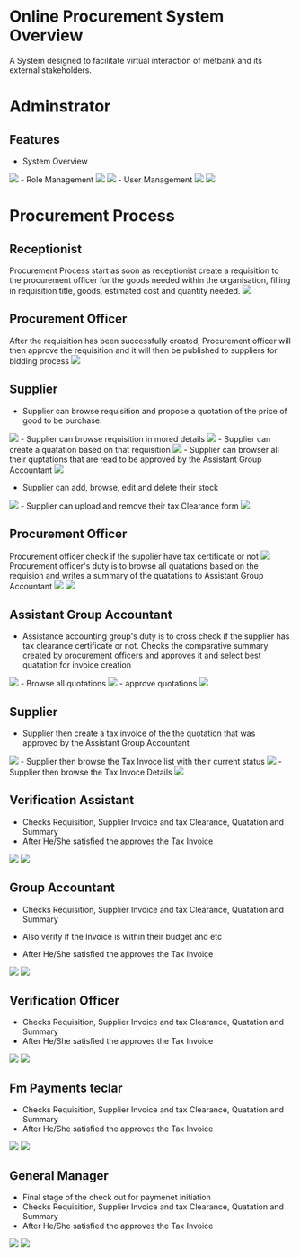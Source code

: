 # Online Procurement System Overview
A System designed to facilitate virtual interaction of metbank and its external stakeholders.

# Adminstrator

## Features
- System Overview
<img  src="/public/img/overview.png"/> 
- Role Management
<img  src="/public/img/roleindex.png"/> 
<img  src="/public/img/addrole.png"/> 
- User Management
<img  src="/public/img/userindex.png"/>
<img  src="/public/img/useraddrole.png"/>

# Procurement Process

## Receptionist
Procurement Process start as soon as receptionist create a requisition to the procurement officer for the goods needed within the organisation, filling in requisition title, goods, estimated cost and quantity needed.
<img  src="/public/img/1.png"/> 

## Procurement Officer
After the requisition has been successfully created, Procurement officer will then approve the requisition and it will then be published to suppliers for bidding process
<img  src="/public/img/2.png"/>

## Supplier
 - Supplier can browse requisition and propose a quotation of the price of good to be purchase.
 <img  src="/public/img/4.png"/>
 - Supplier can browse requisition in mored details
 <img  src="/public/img/5.png"/>
  - Supplier can create a quatation based on that requisition
 <img  src="/public/img/6.png"/>
 - Supplier can browser all their quptations that are read to be approved by the Assistant Group Accountant
 <img  src="/public/img/7.png"/>

 - Supplier can add, browse, edit and delete their stock
 <img  src="/public/img/3.png"/>
 - Supplier can upload and remove their tax Clearance form
<img  src="/public/img/7.png"/>

## Procurement Officer
Procurement officer check if the supplier have tax certificate or not
<img  src="/public/img/11.png"/>
Procurement officer's duty is to browse all quatations based on the requision and writes a summary of the quatations  to Assistant Group Accountant
<img  src="/public/img/9.png"/>
<img  src="/public/img/10.png"/>


## Assistant Group Accountant
- Assistance accounting group's duty is to cross check if the supplier has tax clearance certificate or not. Checks the comparative summary created by procurement officers and approves it and select best quatation for invoice creation
<img  src="/public/img/11.png"/>
- Browse all quotations
<img  src="/public/img/13.png"/>
- approve quotations
<img  src="/public/img/14.png"/>

## Supplier
- Supplier then create a tax invoice of the the quotation that was approved by the Assistant Group Accountant
<img  src="/public/img/15.png"/>
- Supplier then browse the Tax Invoce list with their current status
<img  src="/public/img/16.png"/>
- Supplier then browse the Tax Invoce Details
<img  src="/public/img/17.png"/>

## Verification Assistant
- Checks Requisition, Supplier Invoice and tax Clearance, Quatation and Summary
- After He/She satisfied the approves the Tax Invoice

<img  src="/public/img/18.png"/>
<img  src="/public/img/19.png"/>

## Group Accountant
- Checks Requisition, Supplier Invoice and tax Clearance, Quatation and Summary

- Also verify if the Invoice is within their budget and etc
- After He/She satisfied the approves the Tax Invoice

<img  src="/public/img/20.png"/>
<img  src="/public/img/21.png"/>

## Verification Officer
- Checks Requisition, Supplier Invoice and tax Clearance, Quatation and Summary
- After He/She satisfied the approves the Tax Invoice

<img  src="/public/img/20.png"/>
<img  src="/public/img/22.png"/>

## Fm Payments teclar
- Checks Requisition, Supplier Invoice and tax Clearance, Quatation and Summary
- After He/She satisfied the approves the Tax Invoice

<img  src="/public/img/20.png"/>
<img  src="/public/img/23.png"/>

## General Manager
- Final stage of the check out for paymenet initiation
- Checks Requisition, Supplier Invoice and tax Clearance, Quatation and Summary
- After He/She satisfied the approves the Tax Invoice

<img  src="/public/img/24.png"/>
<img  src="/public/img/25.png"/>



